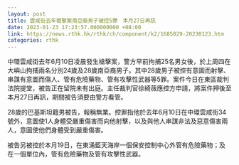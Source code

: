```yaml
---
layout: post
title: 雲咸街去年槍擊案南亞裔男子被控5罪　本月27日再訊
date: 2023-01-23 17:23:57.000000000 +08:00
link: https://news.rthk.hk/rthk/ch/component/k2/1685029-20230123.htm
categories: rthk
---
```


中環雲咸街去年6月10日凌晨發生槍擊案，警方早前拘捕25名男女後，於上周四在大嶼山拘捕兩名分別24歲及28歲南亞裔男子。其中28歲男子被控有意圖而射擊、串謀有意圖而傷人、管有危險藥物、管有攻擊性武器等5罪。案件今日在東區裁判法院提堂，被告正在留院未有出庭。主任裁判官徐綺薇應控方申請，將案件押後至本月27日再訊，期間被告須要由警方看管。

28歲的巴基斯坦籍男被告，報稱無業。控罪指他於去年6月10日在中環雲咸街34號外，意圖使1人身體受嚴重傷害而向他射擊，以及與他人串謀非法及惡意傷害兩人，意圖使他們身體受到嚴重傷害。

被告另被控於本月19日，在東涌藍天海岸一個保安控制中心外管有危險藥物；及在一個單位內，管有危險藥物及管有攻擊性武器。
